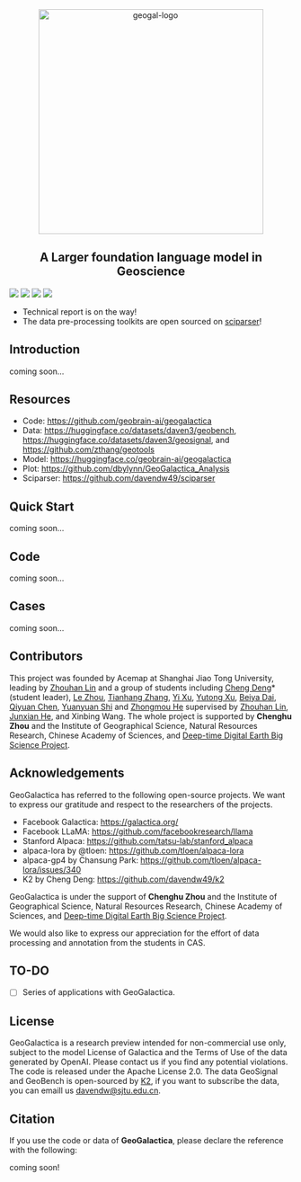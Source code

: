 <div style="text-align:center">
<centering>
<img src="https://big-cheng.com/geogal/geogal_orange.png" alt="geogal-logo" width="400"/>
<h2>A Larger foundation language model in Geoscience</h2>
</div>

<a href='#'><img src='https://img.shields.io/badge/Paper-ArXiv-C71585'></a> <a href='https://huggingface.co/geobrain-ai/geogalactica'><img src='https://img.shields.io/badge/%F0%9F%A4%97%20Hugging Face-geogalactica-red'></img></a> <a href='https://huggingface.co/datasets/daven3/geosignal'><img src='https://img.shields.io/badge/Dataset-GeoSignal-4169E1'></img></a> <a href='https://huggingface.co/datasets/daven3/geobench'><img src='https://img.shields.io/badge/Dataset-GeoBench-4169E1'></img></a>

- Technical report is on the way!
- The data pre-processing toolkits are open sourced on [sciparser](https://github.com/davendw49/sciparser)!

## Introduction

coming soon...

## Resources

- Code: https://github.com/geobrain-ai/geogalactica
- Data: https://huggingface.co/datasets/daven3/geobench, https://huggingface.co/datasets/daven3/geosignal, and https://github.com/zthang/geotools
- Model: https://huggingface.co/geobrain-ai/geogalactica
- Plot: https://github.com/dbylynn/GeoGalactica_Analysis
- Sciparser: https://github.com/davendw49/sciparser

## Quick Start

coming soon...

## Code

coming soon...

## Cases

coming soon...

## Contributors

This project was founded by Acemap at Shanghai Jiao Tong University, leading by [Zhouhan Lin](https://hantek.github.io/) and a group of students including [Cheng Deng](https://big-cheng.com/)* (student leader), [Le Zhou](https://github.com/lzhou1998), [Tianhang Zhang](https://github.com/zthang), [Yi Xu](https://github.com/xyjigsaw), [Yutong Xu](https://github.com/xyt-fe), [Beiya Dai](https://github.com/dbylynn), [Qiyuan Chen](mailto:q224chen@uwaterloo.ca), [Yuanyuan Shi](https://github.com/syy-yoyo) and [Zhongmou He](https://github.com/twelfth-star) supervised by [Zhouhan Lin](https://hantek.github.io/), [Junxian He](https://jxhe.github.io/), and Xinbing Wang. The whole project is supported by **Chenghu Zhou** and the Institute of Geographical Science, Natural Resources Research, Chinese Academy of Sciences, and [Deep-time Digital Earth Big Science Project](https://www.iugs.org/dde). 

## Acknowledgements

GeoGalactica has referred to the following open-source projects. We want to express our gratitude and respect to the researchers of the projects.

- Facebook Galactica: https://galactica.org/
- Facebook LLaMA: https://github.com/facebookresearch/llama
- Stanford Alpaca: https://github.com/tatsu-lab/stanford_alpaca
- alpaca-lora by @tloen: https://github.com/tloen/alpaca-lora
- alpaca-gp4 by Chansung Park: https://github.com/tloen/alpaca-lora/issues/340
- K2 by Cheng Deng: https://github.com/davendw49/k2

GeoGalactica is under the support of **Chenghu Zhou** and the Institute of Geographical Science, Natural Resources Research, Chinese Academy of Sciences, and [Deep-time Digital Earth Big Science Project](https://www.iugs.org/dde).

We would also like to express our appreciation for the effort of data processing and annotation from the students in CAS.

## TO-DO
- [ ] Series of applications with GeoGalactica.

## License
GeoGalactica is a research preview intended for non-commercial use only, subject to the model License of Galactica and the Terms of Use of the data generated by OpenAI. Please contact us if you find any potential violations. The code is released under the Apache License 2.0. The data GeoSignal and GeoBench is open-sourced by [K2](https://github.com/davendw49/k2), if you want to subscribe the data, you can emaill us [davendw@sjtu.edu.cn](mailto:davendw@sjtu.edu.cn).

## Citation
If you use the code or data of **GeoGalactica**, please declare the reference with the following:

coming soon!
